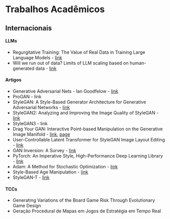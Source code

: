 # Trabalhos Acadêmicos

## Internacionais

#### LLMs

- Regurgitative Training: The Value of Real Data in Training Large Language Models - [link](https://arxiv.org/pdf/2407.12835)  
- Will we run out of data? Limits of LLM scaling based on human-generated data - [link](https://arxiv.org/pdf/2211.04325)

#### Artigos

- Generative Adversarial Nets - Ian Goodfelow - [link](https://proceedings.neurips.cc/paper_files/paper/2014/file/5ca3e9b122f61f8f06494c97b1afccf3-Paper.pdf)  
- ProGAN - link  
- StyleGAN: A Style-Based Generator Architecture for Generative Adversarial Networks - [link](https://arxiv.org/abs/1812.04948)  
- StyleGAN2: Analyzing and Improving the Image Quality of StyleGAN - [link](https://arxiv.org/abs/1912.04958v2)  
- StyleGAN3 - link  
- Drag Your GAN: Interactive Point-based Manipulation on the Generative Image Manifold - [link](https://arxiv.org/abs//2305.10973), [page](https://vcai.mpi-inf.mpg.de/projects/DragGAN/)  
- User-Controllable Latent Transformer for StyleGAN Image Layout Editing - [link](http://www.cgg.cs.tsukuba.ac.jp/~endo/projects/UserControllableLT/)  
- GAN Inversion: A Survey - [link](https://arxiv.org/pdf/2101.05278)  
- PyTorch: An Imperative Style, High-Performance Deep Learning Library - [link](https://arxiv.org/abs/1912.01703)  
- Adam: A Method for Stochastic Optimization - [link](https://arxiv.org/abs/1412.6980)  
- Style-Based Age Manipulation - [link](https://yuval-alaluf.github.io/SAM/)  
- StyleGAN-T - [link](https://arxiv.org/abs/2301.09515)

#### TCCs

- Generating Variations of the Board Game Risk Through Evolutionary Game Design  
- Geração Procedural de Mapas em Jogos de Estratégia em Tempo Real